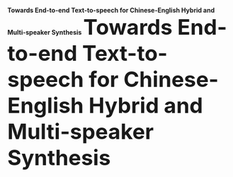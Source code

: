 **Towards End-to-end Text-to-speech for Chinese-English Hybrid and Multi-speaker Synthesis**
<font size=8>**Towards End-to-end Text-to-speech for Chinese-English Hybrid and Multi-speaker Synthesis**</font>
